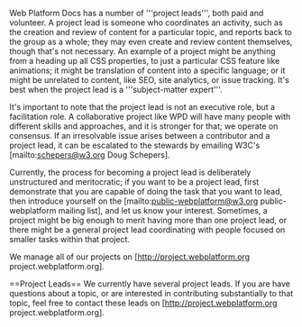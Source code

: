 Web Platform Docs has a number of '''project leads''', both paid and volunteer. A project lead is someone who coordinates an activity, such as the creation and review of content for a particular topic, and reports back to the group as a whole; they may even create and review content themselves, though that's not necessary. An example of a project might be anything from a heading up all CSS properties, to just a particular CSS feature like animations; it might be translation of content into a specific language; or it might be unrelated to content, like SEO, site analytics, or issue tracking. It's best when the project lead is a '''subject-matter expert'''.

It's important to note that the project lead is not an executive role, but a facilitation role. A collaborative project like WPD will have many people with different skills and approaches, and it is stronger for that; we operate on consensus. If an irresolvable issue arises between a contributor and a project lead, it can be escalated to the stewards by emailing W3C's [mailto:schepers@w3.org Doug Schepers].

Currently, the process for becoming a project lead is deliberately unstructured and meritocratic; if you want to be a project lead, first demonstrate that you are capable of doing the task that you want to lead, then introduce yourself on the [mailto:public-webplatform@w3.org public-webplatform mailing list], and let us know your interest. Sometimes, a project might be big enough to merit having more than one project lead, or there might be a general project lead coordinating with people focused on smaller tasks within that project.

We manage all of our projects on [http://project.webplatform.org project.webplatform.org].

==Project Leads==
We currently have several project leads. If you are have questions about a topic, or are interested in contributing substantially to that topic, feel free to contact these leads on [http://project.webplatform.org project.webplatform.org].
